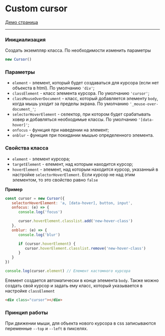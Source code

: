 # Custom cursor

[Демо страница](https://sulky-cat.github.io/custom-cursor/demo)

---

### Инициализация
Создать экземпляр класса. По необходимости изменить параметры
```js
new Cursor()
```

### Параметры
* `element` - элемент, который будет создаваться для курсора (если нет объекста в html). По умолчанию `'div'`;
* `classElement` - класс элемента курсора. По умолчанию `'cursor'`;
* `classMouseOverDocument` - класс, который добавляется элементу `body`, когда мышь уходит за пределы экрана. По умолчанию `'_mouse-over-document_'`;
* `selectorHoverElement` - селектор, при котором будет срабатывать ховер и добавляться необходимые классы. По умолчанию `'[data-hover]'`;
* `onfocus` - функция при наведении на элемент;
* `onblur` - функция при покидании мышью определенного элемента.

### Свойства класса
* `element` - элемент курсора;
* `targetElement` - елемент, над которым находится курсор;
* `hoverElement` - элемент, над которым находится курсор, указанный в настройке `selectorHoverElement`. Если курсор не над этим элементом, то это свойство равно `false`

**Пример**
```js
const cursor = new Cursor({
   selectorHoverElement: 'a, [data-hover], button, input',
   onfocus: (e) => {
      console.log('focus')

      cursor.hoverElement.classlist.add('new-hover-class')
   },
   onblur: (e) => {
      console.log('blur')

      if (cursor.hoverElement) {
         cursor.hoverElement.classlist.remove('new-hover-class')
      }
   }
})

console.log(cursor.element) // Елемент кастомного курсора
```

Елемент создается автоматически в конце элемента `body`. Также можно создать свой курсор и задать ему класс, который указывается в настройке `classElement`
```html
<div class="cursor"></div>
``` 

### Принцип работы
При движении мыши, для объекта нового курсора в css записываются переменные `--top` и `--left` в пикселях.
